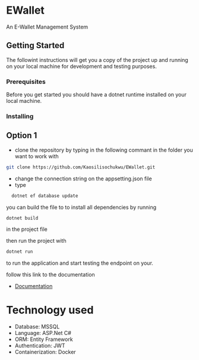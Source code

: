 # EWallet

An E-Wallet Management System

## Getting Started

The followint instructions will get you a copy of the project up and running on your local machine for development and testing purposes.

### Prerequisites

Before you get started you should have a dotnet runtime installed on your local machine.

### Installing

## Option 1

- clone the repository by typing in the following commant in the folder you want to work with

```bash
git clone https://github.com/Kaosilisochukwu/EWallet.git
```

- change the connection string on the appsetting.json file
- type

```bash
  dotnet ef database update
```

you can build the file to to install all dependencies by running

```bash
dotnet build
```

in the project file

then run the project with

```bash
dotnet run
```

to run the application and start testing the endpoint on your.

follow this link to the documentation

- [Documentation](https://docs.google.com/spreadsheets/d/1vDK73LtvL4geYoGEt81woP72SUz18sXqVZipLrk2gTc/edit?usp=sharing)

# Technology used

- Database: MSSQL
- Language: ASP.Net C#
- ORM: Entity Framework
- Authentication: JWT
- Containerization: Docker
